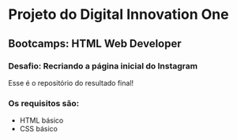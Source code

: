 # Projeto do Digital Innovation One



## Bootcamps: HTML Web Developer

### Desafio: Recriando a página inicial do Instagram

Esse é o repositório do resultado final! 



### Os requisitos são:

* HTML básico
* CSS básico

## 
